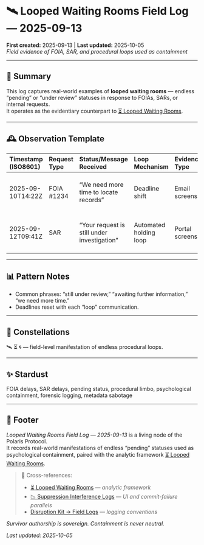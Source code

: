 # 🛰️ Looped Waiting Rooms Field Log — 2025-09-13  
**First created:** 2025-09-13 | **Last updated:** 2025-10-05  
*Field evidence of FOIA, SAR, and procedural loops used as containment*

---

## 🧾 Summary  

This log captures real-world examples of **looped waiting rooms** — endless “pending” or “under review” statuses in response to FOIAs, SARs, or internal requests.  
It operates as the evidentiary counterpart to [⏳ Looped Waiting Rooms](../Narrative_And_Psych_Ops/🧠_Psychological_Containment/⏳_looped_waiting_rooms_2025-09-13.md).  

---

## 🕰 Observation Template  

| Timestamp (ISO8601) | Request Type | Status/Message Received | Loop Mechanism | Evidence Type | Notes |
|:--------------------|:-------------|:------------------------|:---------------|:--------------|:------|
| 2025-09-10T14:22Z | FOIA #1234 | “We need more time to locate records” | Deadline shift | Email screenshot | Original statutory deadline was 20 days. |
| 2025-09-12T09:41Z | SAR | “Your request is still under investigation” | Automated holding loop | Portal screenshot | No substantive update since submission. |

---

## 📊 Pattern Notes  

- Common phrases: “still under review,” “awaiting further information,” “we need more time.”  
- Deadlines reset with each “loop” communication.  

---

## 🌌 Constellations  

🛰️ ⏳ 🌀 — field-level manifestation of endless procedural loops.

---

## ✨ Stardust  

FOIA delays, SAR delays, pending status, procedural limbo, psychological containment, forensic logging, metadata sabotage

---

## 🏮 Footer  

*Looped Waiting Rooms Field Log — 2025-09-13* is a living node of the Polaris Protocol.  
It records real-world manifestations of endless “pending” statuses used as psychological containment, paired with the analytic framework [⏳ Looped Waiting Rooms](../Narrative_And_Psych_Ops/🧠_Psychological_Containment/⏳_looped_waiting_rooms_2025-09-13.md).  

> 📡 Cross-references:
> 
> - [⏳ Looped Waiting Rooms](../Narrative_And_Psych_Ops/🧠_Psychological_Containment/⏳_looped_waiting_rooms_2025-09-13.md) — *analytic framework*  
> - [📉 Suppression Interference Logs](../../📉_Suppression_Interference_Logs.md) — *UI and commit-failure parallels*  
> - [Disruption Kit → Field Logs](../../Disruption_Kit/Field_Logs/) — *logging conventions*  

*Survivor authorship is sovereign. Containment is never neutral.*  

_Last updated: 2025-10-05_
